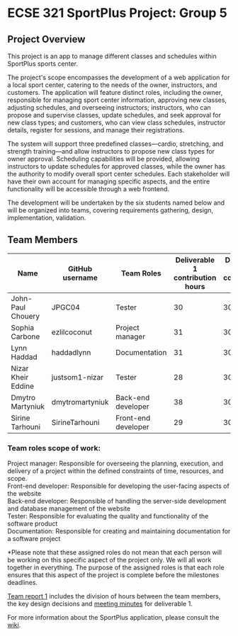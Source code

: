 # ECSE 321 SportPlus Project: Group 5

## Project Overview

This project is an app to manage different classes and schedules within SportPlus sports center.

  The project's scope encompasses the development of a web application for a local sport center, catering to the needs of the owner, instructors, and customers. The application will feature distinct roles, including the owner, responsible for managing sport center information, approving new classes, adjusting schedules, and overseeing instructors; instructors, who can propose and supervise classes, update schedules, and seek approval for new class types; and customers, who can view class schedules, instructor details, register for sessions, and manage their registrations. 
  
  The system will support three predefined classes—cardio, stretching, and strength training—and allow instructors to propose new class types for owner approval. Scheduling capabilities will be provided, allowing instructors to update schedules for approved classes, while the owner has the authority to modify overall sport center schedules. Each stakeholder will have their own account for managing specific aspects, and the entire functionality will be accessible through a web frontend. 
  
  The development will be undertaken by the six students named below and will be organized into teams, covering requirements gathering, design, implementation, validation.


## Team Members
                                               
                                                  
| Name          | GitHub username |   Team Roles    | Deliverable 1 contribution hours| Deliverable 2 contribution hours|
| ------------- | --------------- | --------------- |---------------------------------|---------------------------------|
| John-Paul Chouery | JPGC04    | Tester | 30 | 30 |
| Sophia Carbone | ezlilcoconut       | Project manager | 31 | 30 |
| Lynn Haddad | haddadlynn             | Documentation | 31 | 30 |
| Nizar Kheir Eddine | justsom1-nizar             | Tester | 28 | 30 |
| Dmytro Martyniuk | dmytromartyniuk  | Back-end developer | 38 | 30 |
| Sirine Tarhouni | SirineTarhouni             | Front-end developer | 29 | 30 |

### Team roles scope of work:  
 Project manager: Responsible for overseeing the planning, execution, and delivery of a project within the defined constraints of time, resources, and scope.  
 Front-end developer: Responsible for developing the user-facing aspects of the website  
 Back-end developer: Responsible of handling the server-side development and database management of the website  
 Tester: Responsible for evaluating the quality and functionality of the software product  
 Documentation: Responsible for creating and maintaining documentation for a software project  

*Please note that these assigned roles do not mean that each person will be working on this specific aspect of the project only. We will all work together in everything. The purpose of the assigned roles is that each role ensures that this aspect of the project is complete before the milestones deadlines.

[Team report 1](https://github.com/McGill-ECSE321-Winter2024/project-group-5/wiki/Project-Reports#project-report-1) includes the division of hours between the team members, the key design decisions and [meeting minutes](https://github.com/McGill-ECSE321-Winter2024/project-group-5/wiki/Minutes) for deliverable 1.



For more information about the SportPlus application, please consult the [wiki](../../wiki).
